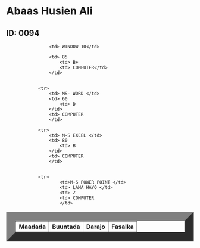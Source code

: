 
<html>
    <title> Natiijo</title>
    <head>
        <link rel="stylesheet" href="table.css"/>
        <body>  
            <h1> Abaas Husien Ali </h1>
            <h2> ID: 0094</h2>
            <table border="25">
                <tr>
                    <th>Maadada </th>
                    <th>Buuntada</th>
                    <th>Darajo</th>
                    <th>Fasalka</th>
                </tr>
                
                    <td> WINDOW 10</td>
                   
                    <td> 85
                        <td> B+
                        <td> COMPUTER</td>
                    </td>
           
            
                <tr>
                    <td> MS- WORD </td>
                    <td> 60
                        <td> D
                    </td>
                    <td> COMPUTER
                    </td>
          
                <tr>   
                    <td> M-S EXCEL </td>
                    <td> 80
                        <td> B
                    </td>
                    <td> COMPUTER
                    </td>
        
               
                <tr>
                        <td>M-S POWER POINT </td>
                        <td> LAMA HAYO </td>
                        <td> Z
                        <td> COMPUTER
                        </td>
               
                  
                   
